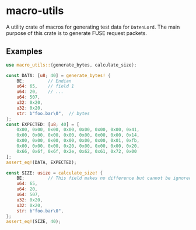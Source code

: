 # macro-utils

A utility crate of macros for generating test data for `DatenLord`.
The main purpose of this crate is to generate FUSE request packets.

## Examples
```rust
use macro_utils::{generate_bytes, calculate_size};

const DATA: [u8; 40] = generate_bytes! {
    BE;         // Endian
    u64: 65,    // field 1
    u64: 20,    // ...
    u64: 507,
    u32: 0x20,
    u32: 0x20,
    str: b"foo.bar\0",  // bytes
};
const EXPECTED: [u8; 40] = [
    0x00, 0x00, 0x00, 0x00, 0x00, 0x00, 0x00, 0x41,
    0x00, 0x00, 0x00, 0x00, 0x00, 0x00, 0x00, 0x14,
    0x00, 0x00, 0x00, 0x00, 0x00, 0x00, 0x01, 0xfb,
    0x00, 0x00, 0x00, 0x20, 0x00, 0x00, 0x00, 0x20,
    0x66, 0x6f, 0x6f, 0x2e, 0x62, 0x61, 0x72, 0x00
];
assert_eq!(DATA, EXPECTED);

const SIZE: usize = calculate_size! {
    BE;         // This field makes no difference but cannot be ignored.
    u64: 65,
    u64: 20,
    u64: 507,
    u32: 0x20,
    u32: 0x20,
    str: b"foo.bar\0",
};
assert_eq!(SIZE, 40);
```
